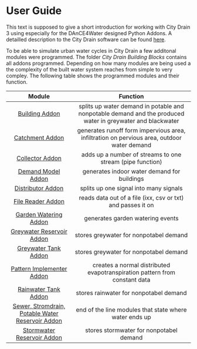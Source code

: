 # User Guide

This text is supposed to give a short introduction for working with City Drain 3 using especially for the DAnCE4Water designed Python Addons. A detailled description to the City Drain software can be found [here](http://www.uibk.ac.at/umwelttechnik/teaching/phd/diss_achleitner.pdf).

To be able to simulate urban water cycles in City Drain a few additonal modules were programmed.
The folder _City Drain Building Blocks_  contains all addons programmed. Depending on how many modules are being used a the complexity of the built water system reaches from simple to very compley. The following table shows the programmed modules and their function.

|Module|Function|
|:----:|:-----:|
|[Building Addon](https://github.com/ChristianF88/CD3Waterbalance/blob/master/doc/CityDrain%20Building%20Blocks/Building%20Addon.md)| splits up water demand in potable and nonpotable demand and the produced water in greywater and blackwater |
|[Catchment Addon](https://github.com/ChristianF88/CD3Waterbalance/blob/master/doc/CityDrain%20Building%20Blocks/Catchment%20Addon.md)| generates runoff form impervious area, infiltration on pervious area, outdoor water demand |
|[Collector Addon](https://github.com/ChristianF88/CD3Waterbalance/blob/master/doc/CityDrain%20Building%20Blocks/Collector%20Addon.md)| adds up a number of streams to one stream (pipe function) |
|[Demand Model Addon](https://github.com/ChristianF88/CD3Waterbalance/blob/master/doc/CityDrain%20Building%20Blocks/Demand%20Model%20Addon.md)| generates indoor water demand for buildings |
|[Distributor Addon](https://github.com/ChristianF88/CD3Waterbalance/blob/master/doc/CityDrain%20Building%20Blocks/Distributor%20Addon.md)| splits up one signal into many signals |
|[File Reader Addon](https://github.com/ChristianF88/CD3Waterbalance/blob/master/doc/CityDrain%20Building%20Blocks/File%20Reader%20Addon.md)| reads data out of a file (ixx, csv or txt) and passes it on |
|[Garden Watering Addon](https://github.com/ChristianF88/CD3Waterbalance/blob/master/doc/CityDrain%20Building%20Blocks/Garden%20Watering%20Addon.md)| generates garden watering events |
|[Greywater Reservoir Addon](https://github.com/ChristianF88/CD3Waterbalance/blob/master/doc/CityDrain%20Building%20Blocks/Greywater%20Reservoir%20Addon.md)| stores greywater for nonpotabel demand |
|[Greywater Tank Addon](https://github.com/ChristianF88/CD3Waterbalance/blob/master/doc/CityDrain%20Building%20Blocks/Greywater%20Tank%20Addon.md)| stores greywater for nonpotabel demand |
|[Pattern Implementer Addon](https://github.com/ChristianF88/CD3Waterbalance/blob/master/doc/CityDrain%20Building%20Blocks/Pattern%20Implementer%20Addon.md)| creates a normal distributed evapotranspiration pattern from constant data |
| [Rainwater Tank Addon](https://github.com/ChristianF88/CD3Waterbalance/blob/master/doc/CityDrain%20Building%20Blocks/Rainwater%20Tank%20Addon.md)| stores rainwater for nonpotabel demand |
| [Sewer, Stromdrain, Potable Water Reservoir Addon](https://github.com/ChristianF88/CD3Waterbalance/blob/master/doc/CityDrain%20Building%20Blocks/Sewer%2C%20Stormdrain%20and%20Potable%20Water%20Reservoir%20Addon.md.md)| end of the line modules that state where water ends up |
|[Stormwater Reservoir Addon](https://github.com/ChristianF88/CD3Waterbalance/blob/master/doc/CityDrain%20Building%20Blocks/Stormwaterreservoir%20Addon.md)| stores stormwater for nonpotabel demand |



